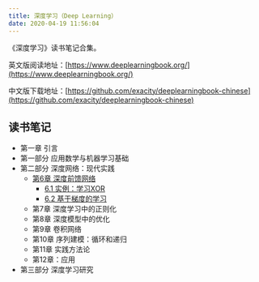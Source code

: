 ```yaml
---
title: 深度学习（Deep Learning）
date: 2020-04-19 11:56:04
---
```


《深度学习》读书笔记合集。

英文版阅读地址：[https://www.deeplearningbook.org/](https://www.deeplearningbook.org/)

中文版下载地址：[https://github.com/exacity/deeplearningbook-chinese](https://github.com/exacity/deeplearningbook-chinese)

## 读书笔记

* 第一章 引言
* 第一部分 应用数学与机器学习基础
* 第二部分 深度网络：现代实践
  * [第6章 深度前馈网络](/post/deep-learning-chap-6-deep-feedforward-networks/)
    * [6.1 实例：学习XOR](/post/deep-learning-chap-6-1-example-learning-xor/)
    * [6.2 基于梯度的学习](/post/deep-learning-chap-6-2-gradient-based-learning/)
  * 第7章 深度学习中的正则化
  * 第8章 深度模型中的优化
  * 第9章 卷积网络
  * 第10章 序列建模：循环和递归
  * 第11章 实践方法论
  * 第12章：应用
* 第三部分 深度学习研究
